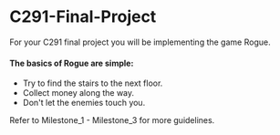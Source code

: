 # C291-Final-Project
For your C291 final project you will be implementing the game Rogue.

#### The basics of Rogue are simple:

   * Try to find the stairs to the next floor.
   * Collect money along the way.
   * Don't let the enemies touch you.

Refer to Milestone_1 - Milestone_3 for more guidelines.
